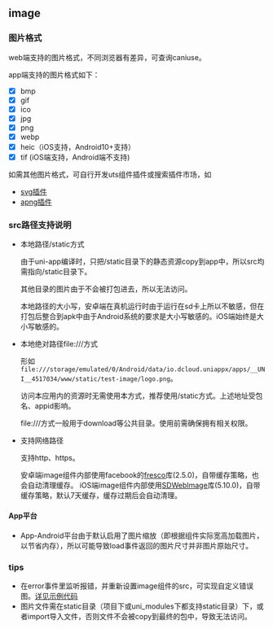 ## image

<!-- UTSCOMJSON.image.description -->

<!-- UTSCOMJSON.image.attribute -->

<!-- UTSCOMJSON.image.event -->

### 图片格式
web端支持的图片格式，不同浏览器有差异，可查询caniuse。

app端支持的图片格式如下：
- [x] bmp
- [x] gif
- [x] ico
- [x] jpg
- [x] png
- [x] webp
- [x] heic（iOS支持，Android10+支持）
- [x] tif (iOS端支持，Android端不支持)

如需其他图片格式，可自行开发uts组件插件或搜索插件市场，如
- [svg插件](https://ext.dcloud.net.cn/search?q=svg&orderBy=Relevance&cat1=8&cat2=82)
- [apng插件](https://ext.dcloud.net.cn/search?q=apng&orderBy=Relevance&cat1=8&cat2=82)

### src路径支持说明

- 本地路径/static方式

	由于uni-app编译时，只把/static目录下的静态资源copy到app中，所以src均需指向/static目录下。

	其他目录的图片由于不会被打包进去，所以无法访问。

	本地路径的大小写，安卓端在真机运行时由于运行在sd卡上所以不敏感，但在打包后整合到apk中由于Android系统的要求是大小写敏感的。iOS端始终是大小写敏感的。
	

- 本地绝对路径file:///方式

	形如`file:///storage/emulated/0/Android/data/io.dcloud.uniappx/apps/__UNI__4517034/www/static/test-image/logo.png`。

	访问本应用内的资源时无需使用本方式，推荐使用/static方式。上述地址受包名、appid影响。

	file:///方式一般用于download等公共目录。使用前需确保拥有相关权限。

- 支持网络路径

	支持http、https。

	安卓端image组件内部使用facebook的[fresco](https://github.com/facebook/fresco)库(2.5.0)，自带缓存策略，也会自动清理缓存。
	iOS端image组件内部使用[SDWebImage](https://github.com/SDWebImage/SDWebImage)库(5.10.0)，自带缓存策略，默认7天缓存，缓存过期后会自动清理。

<!-- UTSCOMJSON.image.compatibility -->

#### App平台
- App-Android平台由于默认启用了图片缩放（即根据组件实际宽高加载图片，以节省内存），所以可能导致load事件返回的图片尺寸并非图片原始尺寸。

<!-- UTSCOMJSON.image.children -->

<!-- UTSCOMJSON.image.example -->

<!-- UTSCOMJSON.image.reference -->

### tips
- 在error事件里监听报错，并重新设置image组件的src，可实现自定义错误图。[详见示例代码](https://gitcode.net/dcloud/hello-uni-app-x/-/blob/master/pages/component/image/image-path.uvue)
- 图片文件需在static目录（项目下或uni_modules下都支持static目录）下，或者import导入文件，否则文件不会被copy到最终的包中，导致无法访问。